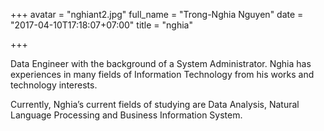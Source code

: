 +++
avatar = "nghiant2.jpg"
full_name = "Trong-Nghia Nguyen"
date = "2017-04-10T17:18:07+07:00"
title = "nghia"

+++

Data Engineer with the background of a System Administrator. Nghia
has experiences in many fields of Information Technology from his works
and technology interests. 

Currently, Nghia’s current fields of studying are Data Analysis, 
Natural Language Processing and Business Information System.
